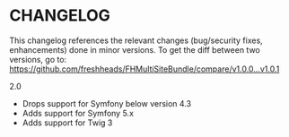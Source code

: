 CHANGELOG
=========

This changelog references the relevant changes (bug/security fixes, enhancements) done in minor versions.
To get the diff between two versions, go to: https://github.com/freshheads/FHMultiSiteBundle/compare/v1.0.0...v1.0.1

2.0

* Drops support for Symfony below version 4.3
* Adds support for Symfony 5.x
* Adds support for Twig 3
